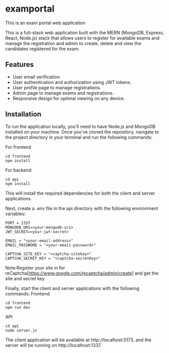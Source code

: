 # examportal
This is an exam portal  web application

This is a full-stack web application built with the MERN (MongoDB, Express, React, Node.js) stack that allows users to register for available exams and manage the registration and admin to create, delete and view the candidates registered for the exam.

## Features
* User email verification.
* User authentication and authorization using JWT tokens.
* User profile page to manage registrations.
* Admin page to manage exams and registrations.
* Responsive design for optimal viewing on any device.

## Installation

To run the application locally, you'll need to have Node.js and MongoDB installed on your machine. Once you've cloned the repository, navigate to the project directory in your terminal and run the following commands:

For frontend 
```
cd frontend
npm install 
```
For backend
```
cd api
npm install
```
This will install the required dependencies for both the client and server applications.

Next, create a .env file in the api directory with the following environment variables:
```
PORT = 1337
MONGODB_URI=<your-mongodb-uri>
JWT_SECRET=<your-jwt-secret>

EMAIL = "<your-email-address>"
EMAIL_PASSWORD = "<your-email-password>"

CAPTCHA_SITE_KEY = "<captcha-sitekey>"
CAPTCHA_SECRET_KEY = "<captcha-secretKey>"
```
Note:Register your site in for reCaptcha[https://www.google.com/recaptcha/admin/create] and get the site and secret key

Finally, start the client and server applications with the following commands:
Frontend
```
cd frontend
npm run dev
```
API
```
cd api
node server.js
```
The client application will be available at http://localhost:5173, and the server will be running on http://localhost:1337.
